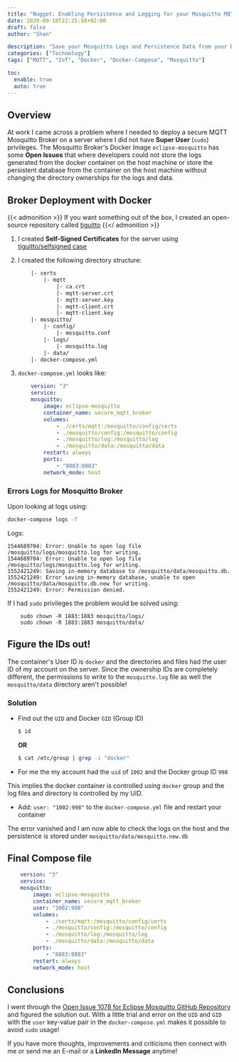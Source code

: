 ```yaml
---
title: "Nugget: Enabling Persistence and Logging for your Mosquitto MQTT Broker Docker Container without Super User Privileges"
date: 2020-09-10T22:25:58+02:00
draft: false
author: "Shan"

description: "Save your Mosquitto Logs and Persistence Data from your Docker Container to Host Machine without `sudo`"
categories: ["Technology"]
tags: ["MQTT", "IoT", "Docker", "Docker-Compose", "Mosquitto"]

toc:
  enable: true
  auto: true
---
```

<!--more-->

## Overview

At work I came across a problem where I needed to deploy a secure MQTT Mosquitto Broker on a server where I did not have
__Super User__ (`sudo`) privileges. The Mosquitto Broker's Docker Image `eclipse-mosquitto` has some __Open Issues__ that 
where developers could not store the logs generated from the docker container on the host machine or store the persistent database
from the container on the host machine without changing the directory ownerships for the logs and data.

## Broker Deployment with Docker

{{< admonition >}}
If you want something out of the box, I created an open-source repository called [tiguitto](https://github.com/shantanoo-desai/tiguitto)
{{</ admonition >}}

1. I created __Self-Signed Certificates__ for the server using [tiguitto/selfsigned case][2]
2. I created the following directory structure:
    ```bash
        |- certs
            |- mqtt
                |- ca.crt
                |- mqtt-server.crt
                |- mqtt-server.key
                |- mqtt-client.crt
                |- mqtt-client.key
        |- mosquitto/
            |- config/
                |- mosquitto.conf
            |- logs/
                |- mosquitto.log
            |- data/
        |- docker-compose.yml
    ```

3. `docker-compose.yml` looks like:
    ```yaml
        version: "3"
        service:
        mosquitto:
            image: eclipse-mosquitto
            container_name: secure_mqtt_broker
            volumes:
                - ./certs/mqtt:/mosquitto/config/certs
                - ./mosquitto/config:/mosquitto/config
                - ./mosquitto/log:/mosquitto/log
                - ./mosquitto/data:/mosquitto/data
            restart: always
            ports:
                - "8883:8883"
            network_mode: host
    ```

### Errors Logs for Mosquitto Broker

Upon looking at logs using:
```bash
docker-compose logs -f 
```
Logs:

    1544689704: Error: Unable to open log file /mosquitto/logs/mosquitto.log for writing.
    1544689704: Error: Unable to open log file /mosquitto/logs/mosquitto.log for writing.
    1552421249: Saving in-memory database to /mosquitto/data/mosquitto.db.
    1552421249: Error saving in-memory database, unable to open /mosquitto/data/mosquitto.db.new for writing.
    1552421249: Error: Permission denied.

If I had `sudo` privileges the problem would be solved using:

```
    sudo chown -R 1883:1883 mosquitto/logs/
    sudo chown -R 1883:1883 mosquitto/data/
```


## Figure the IDs out!

The container's User ID is `docker` and the directories and files had the user ID of my account on the server. Since the
ownership IDs are completely different, the permissions to write to the `mosquitto.log` file as well the `mosquitto/data` directory
aren't possible!

### Solution

- Find out the `UID` and Docker `GID` (Group ID)

    ```bash
    $ id
    ```
    __OR__

    ```bash
    $ cat /etc/group | grep -i "docker"
    ```

- For me the my account had the `uid` of `1002` and the Docker group ID `998`

This implies the docker container is controlled using `docker` group and the log files and directory is controlled by my UID.


- Add: `user: "1002:998"` to the `docker-compose.yml` file and restart your container

The error vanished and I am now able to check the logs on the host and the persistence is stored under `mosquitto/data/mosquitto.new.db`


## Final Compose file

```yaml
    version: "3"
    service:
    mosquitto:
        image: eclipse-mosquitto
        container_name: secure_mqtt_broker
        user: "1002:998"
        volumes:
            - ./certs/mqtt:/mosquitto/config/certs
            - ./mosquitto/config:/mosquitto/config
            - ./mosquitto/log:/mosquitto/log
            - ./mosquitto/data:/mosquitto/data
        ports:
            - "8883:8883"
        restart: always
        network_mode: host
```
## Conclusions

I went through the [Open Issue 1078 for Eclipse Mosquitto GitHub Repository][3] and figured the solution out.
With a little trial and error on the `UID` and `GID` with the `user` key-value pair in the `docker-compose.yml` makes it possible
to avoid `sudo` usage!


If you have more thoughts, improvements and criticisms then connect with me or send me an E-mail or a __LinkedIn Message__ anytime!


[2]: https://github.com/shantanoo-desai/tiguitto/tree/master/selfsigned
[3]: https://github.com/eclipse/mosquitto/issues/1078